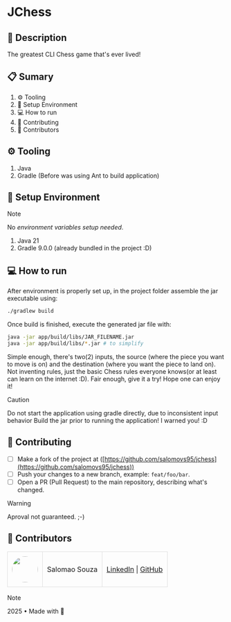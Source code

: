 <!-- <div align="center"></div> -->

# JChess

## 🚀 Description

The greatest CLI Chess game that's ever lived!

## 📋 Sumary

1. ⚙️ Tooling
2. 💾 Setup Environment
3. 💻 How to run
4. 🤝 Contributing
5. 👥 Contributors

## ⚙️ Tooling

1. Java
2. Gradle (Before was using Ant to build application)

## 💾 Setup Environment

> [!NOTE]
> No _environment variables setup needed_.

1. Java 21
2. Gradle 9.0.0 (already bundled in the project :D)

## 💻 How to run

After environment is properly set up, in the project folder assemble the jar executable using:
```bash
./gradlew build
```

Once build is finished, execute the generated jar file with:
```bash
java -jar app/build/libs/JAR_FILENAME.jar
java -jar app/build/libs/*.jar # to simplify
```

Simple enough, there's two(2) inputs, the source (where the piece you want to move is on) and the destination (where you want the piece to land on).
Not inventing rules, just the basic Chess rules everyone knows(or at least can learn on the internet :D).
Fair enough, give it a try! Hope one can enjoy it!

> [!CAUTION]
> Do not start the application using gradle directly, due to inconsistent input behavior
> Build the jar prior to running the application!
> I warned you! :D

## 🤝 Contributing

- [ ] Make a fork of the project at ([https://github.com/salomovs95/jchess](https://github.com/salomovs95/jchess))
- [ ] Push your changes to a new branch, example: `feat/foo/bar`.
- [ ] Open a PR (Pull Request) to the main repository, describing what's changed.

> [!WARNING]
> Aproval not guaranteed. ;-)

## 👥 Contributors

<table>
  <tbody>
    <tr>
      <td style="padding: 10px; border: 1px solid #ddd;">
        <img src="https://avatars.githubusercontent.com/u/170432574?v=4" width="60" style="border-radius: 50%; display: block; margin: 0 auto;">
      </td>
      <td style="padding: 10px; border: 1px solid #ddd;">Salomao Souza</td>
      <td style="padding: 10px; border: 1px solid #ddd;">
        <a href="https://linkedin.com/in/salomovs95" target="_blank">LinkedIn</a> |
        <a href="https://github.com/salomovs95" target="_blank">GitHub</a>
      </td>
    </tr>
  </tbody>
</table>

> [!NOTE]
> 2025 • Made with 💜
